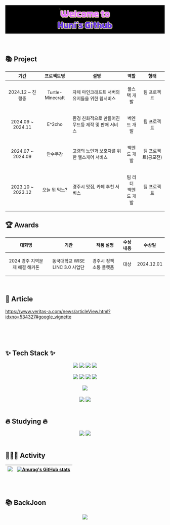 <div align="center">
  <img width="800px" src = "https://github.com/JSH0905/JSH0905/blob/main/%EA%B9%83%ED%97%88%EB%B8%8C%20%EB%A9%94%EC%9D%B8%20%ED%97%A4%EB%8D%94.gif" >
</div>
<br/>
<br/>

## 📚 Project
|  기간  |  프로젝트명  |  설명  |  역할  |  형태  |
|-------|-----------|-------|-------|-------|
| <p align="center"> 2024.12 ~ 진행중 </p> | <p align="center"> Turtle-Minecraft </p> | 자체 마인크래프트 서버의 유저들을 위한 웹서비스 | <p align="center">  풀스택 개발  </p> | <p align="center"> 팀 프로젝트 </p> |
| <p align="center"> 2024.09 ~ 2024.11 </p> | <p align="center"> E^2cho </p> | 환경 친화적으로 만들어진 무드등 제작 및 판매 서비스 | <p align="center">  벡엔드 개발  </p> | <p align="center"> 팀 프로젝트 </p> |
| <p align="center"> 2024.07 ~ 2024.09 </p> | <p align="center"> 만수무강 </p> | 고령의 노인과 보호자를 위한 헬스케어 서비스 | <p align="center">  백엔드 개발 </p> | <p align="center"> 팀 프로젝트(공모전) </p> |
| <p align="center"> 2023.10 ~ 2023.12 </p> | <p align="center"> 오늘 뭐 먹노? </p> | 경주시 맛집, 카페 추천 서비스 | <p align="center">  팀 리더 <br/> 백엔드 개발 </p> | <p align="center"> 팀 프로젝트 </p> |

## 🏆 Awards
| 대회명 | 기관 | 작품 설명 | 수상 내용 | 수상일 |
|----------|---------|-----|-----|-----|
| <p align="center"> 2024 경주 지역문제 해결 해커톤 </p> | <p align="center"> 동국대학교 WISE LINC 3.0 사업단 </p> | 경주시 정책 소통 플랫폼 | <p align="center"> 대상 | <p align="center"> 2024.12.01 </p> |
<br/>

## 📰 Article
https://www.veritas-a.com/news/articleView.html?idxno=534327#google_vignette
<br/><br/>


<br/>
<br/>

## ✨ Tech Stack ✨ 
<div align="center">
  <img src="https://img.shields.io/badge/springboot-6DB33F?style=for-the-badge&logo=Spring Boot&logoColor=white"> 
  <img src="https://img.shields.io/badge/python-3670A0?style=for-the-badge&logo=python&logoColor=ffdd54">
  <img src="https://img.shields.io/badge/node.js-339933?style=for-the-badge&logo=Node.js&logoColor=white">
  <img src="https://img.shields.io/badge/apache tomcat-F8DC75?style=for-the-badge&logo=apachetomcat&logoColor=black">
<br/>
<br/>

  <img src="https://img.shields.io/badge/mysql-4479A1?style=for-the-badge&logo=MySQL&logoColor=white">
  <img src="https://img.shields.io/badge/git-F05032?style=for-the-badge&logo=git&logoColor=white">
  <img src="https://img.shields.io/badge/github-181717?style=for-the-badge&logo=github&logoColor=white">
  <img src="https://img.shields.io/badge/docker-2496ED?style=for-the-badge&logo=docker&logoColor=white">  
<br/>
<br/>

  <img src="https://img.shields.io/badge/firebase-DD2C00?style=for-the-badge&logo=firebase&logoColor=black">
<br/>
<br/>

  <img src="https://img.shields.io/badge/figma-F24E1E?style=for-the-badge&logo=figma&logoColor=black">
  <img src="https://img.shields.io/badge/notion-FFFFFF?style=for-the-badge&logo=notion&logoColor=black">

  
<br/>
<br/>
</div>


## 🔥 Studying 🔥 
<div align="center">
  <img src="https://img.shields.io/badge/React-61DAFB?style=for-the-badge&logo=NextJs&logoColor=black"> 
  <img src="https://img.shields.io/badge/Flutter-02569B?style=for-the-badge&logo=Flutter&logoColor=white">
<br/>
<br/>
</div>


## 🧑🏻‍💻 Activity
| ![](http://github-profile-summary-cards.vercel.app/api/cards/profile-details?username=JSH0905&theme=radical) | [![Anurag's GitHub stats](https://github-readme-stats.vercel.app/api?username=JSH0905&theme=radical)](https://github.com/anuraghazra/github-readme-stats) |
| ------------- | ------------- |

<br/>
<br/>

## 📚 BackJoon
<div align="center">
  <img src="http://mazassumnida.wtf/api/v2/generate_badge?boj=wjdtjdgns905" />
</div>
  

